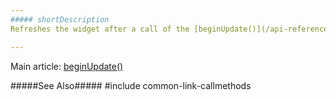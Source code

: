 ```yaml
---
##### shortDescription
Refreshes the widget after a call of the [beginUpdate()](/api-reference/10%20UI%20Widgets/Component/3%20Methods/beginUpdate().md '{basewidgetpath}/Methods/#beginUpdate') method.

---
```

Main article: [beginUpdate()](/api-reference/10%20UI%20Widgets/Component/3%20Methods/beginUpdate().md '{basewidgetpath}/Methods/#beginUpdate')

#####See Also#####
#include common-link-callmethods